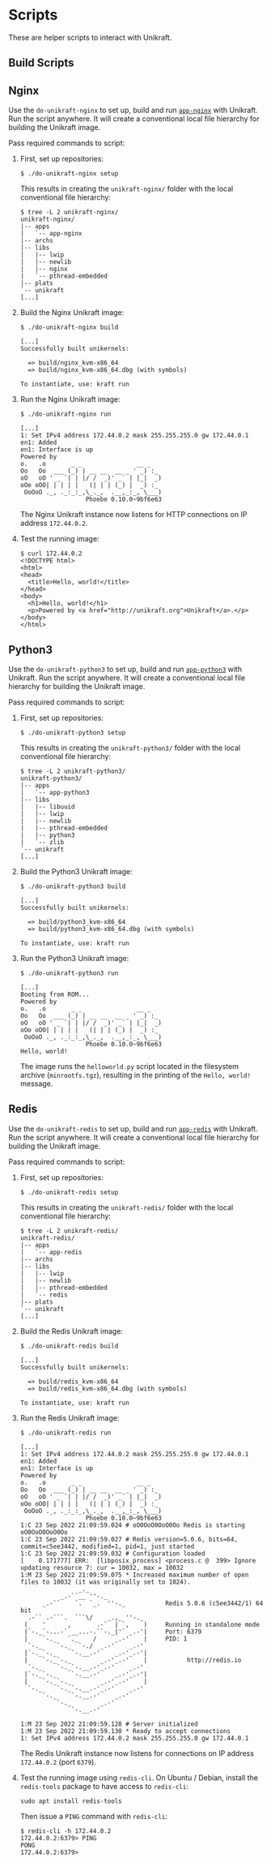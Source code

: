 # Scripts

These are helper scripts to interact with Unikraft.

## Build Scripts

## Nginx

Use the `do-unikraft-nginx` to set up, build and run [`app-nginx`](github.com/unikraft/app-nginx) with Unikraft.
Run the script anywhere.
It will create a conventional local file hierarchy for building the Unikraft image.

Pass required commands to script:

1. First, set up repositories:

   ```
   $ ./do-unikraft-nginx setup
   ```

   This results in creating the `unikraft-nginx/` folder with the local conventional file hierarchy:

   ```
   $ tree -L 2 unikraft-nginx/
   unikraft-nginx/
   |-- apps
   |   `-- app-nginx
   |-- archs
   |-- libs
   |   |-- lwip
   |   |-- newlib
   |   |-- nginx
   |   `-- pthread-embedded
   |-- plats
   `-- unikraft
   [...]
   ```

1. Build the Nginx Unikraft image:

   ```
   $ ./do-unikraft-nginx build

   [...]
   Successfully built unikernels:

     => build/nginx_kvm-x86_64
     => build/nginx_kvm-x86_64.dbg (with symbols)

   To instantiate, use: kraft run
   ```

1. Run the Nginx Unikraft image:

   ```
   $ ./do-unikraft-nginx run

   [...]
   1: Set IPv4 address 172.44.0.2 mask 255.255.255.0 gw 172.44.0.1
   en1: Added
   en1: Interface is up
   Powered by
   o.   .o       _ _               __ _
   Oo   Oo  ___ (_) | __ __  __ _ ' _) :_
   oO   oO ' _ `| | |/ /  _)' _` | |_|  _)
   oOo oOO| | | | |   (| | | (_) |  _) :_
    OoOoO ._, ._:_:_,\_._,  .__,_:_, \___)
                     Phoebe 0.10.0~9bf6e63
   ```

   The Nginx Unikraft instance now listens for HTTP connections on IP address `172.44.0.2`.

1. Test the running image:

   ```
   $ curl 172.44.0.2
   <!DOCTYPE html>
   <html>
   <head>
     <title>Hello, world!</title>
   </head>
   <body>
     <h1>Hello, world!</h1>
     <p>Powered by <a href="http://unikraft.org">Unikraft</a>.</p>
   </body>
   </html>
   ```

## Python3

Use the `do-unikraft-python3` to set up, build and run [`app-python3`](github.com/unikraft/app-python3) with Unikraft.
Run the script anywhere.
It will create a conventional local file hierarchy for building the Unikraft image.

Pass required commands to script:

1. First, set up repositories:

   ```
   $ ./do-unikraft-python3 setup
   ```

   This results in creating the `unikraft-python3/` folder with the local conventional file hierarchy:

   ```
   $ tree -L 2 unikraft-python3/
   unikraft-python3/
   |-- apps
   |   `-- app-python3
   |-- libs
   |   |-- libuuid
   |   |-- lwip
   |   |-- newlib
   |   |-- pthread-embedded
   |   |-- python3
   |   `-- zlib
   `-- unikraft
   [...]
   ```

1. Build the Python3 Unikraft image:

   ```
   $ ./do-unikraft-python3 build

   [...]
   Successfully built unikernels:

     => build/python3_kvm-x86_64
     => build/python3_kvm-x86_64.dbg (with symbols)

   To instantiate, use: kraft run
   ```

1. Run the Python3 Unikraft image:

   ```
   $ ./do-unikraft-python3 run

   [...]
   Booting from ROM...
   Powered by
   o.   .o       _ _               __ _
   Oo   Oo  ___ (_) | __ __  __ _ ' _) :_
   oO   oO ' _ `| | |/ /  _)' _` | |_|  _)
   oOo oOO| | | | |   (| | | (_) |  _) :_
    OoOoO ._, ._:_:_,\_._,  .__,_:_, \___)
                     Phoebe 0.10.0~9bf6e63
   Hello, world!
   ```

   The image runs the `helloworld.py` script located in the filesystem archive (`minrootfs.tgz`), resulting in the printing of the `Hello, world!` message.

## Redis

Use the `do-unikraft-redis` to set up, build and run [`app-redis`](github.com/unikraft/app-redis) with Unikraft.
Run the script anywhere.
It will create a conventional local file hierarchy for building the Unikraft image.

Pass required commands to script:

1. First, set up repositories:

   ```
   $ ./do-unikraft-redis setup
   ```

   This results in creating the `unikraft-redis/` folder with the local conventional file hierarchy:

   ```
   $ tree -L 2 unikraft-redis/
   unikraft-redis/
   |-- apps
   |   `-- app-redis
   |-- archs
   |-- libs
   |   |-- lwip
   |   |-- newlib
   |   |-- pthread-embedded
   |   `-- redis
   |-- plats
   `-- unikraft
   [...]
   ```

1. Build the Redis Unikraft image:

   ```
   $ ./do-unikraft-redis build

   [...]
   Successfully built unikernels:

     => build/redis_kvm-x86_64
     => build/redis_kvm-x86_64.dbg (with symbols)

   To instantiate, use: kraft run
   ```

1. Run the Redis Unikraft image:

   ```
   $ ./do-unikraft-redis run

   [...]
   1: Set IPv4 address 172.44.0.2 mask 255.255.255.0 gw 172.44.0.1
   en1: Added
   en1: Interface is up
   Powered by
   o.   .o       _ _               __ _
   Oo   Oo  ___ (_) | __ __  __ _ ' _) :_
   oO   oO ' _ `| | |/ /  _)' _` | |_|  _)
   oOo oOO| | | | |   (| | | (_) |  _) :_
    OoOoO ._, ._:_:_,\_._,  .__,_:_, \___)
                     Phoebe 0.10.0~9bf6e63
   1:C 23 Sep 2022 21:09:59.024 # oO0OoO0OoO0Oo Redis is starting oO0OoO0OoO0Oo
   1:C 23 Sep 2022 21:09:59.027 # Redis version=5.0.6, bits=64, commit=c5ee3442, modified=1, pid=1, just started
   1:C 23 Sep 2022 21:09:59.032 # Configuration loaded
   [    0.171777] ERR:  [libposix_process] <process.c @  399> Ignore updating resource 7: cur = 10032, max = 10032
   1:M 23 Sep 2022 21:09:59.075 * Increased maximum number of open files to 10032 (it was originally set to 1024).
                   _._
              _.-``__ ''-._
         _.-``    `.  `_.  ''-._           Redis 5.0.6 (c5ee3442/1) 64 bit
     .-`` .-```.  ```\/    _.,_ ''-._
    (    '      ,       .-`  | `,    )     Running in standalone mode
    |`-._`-...-` __...-.``-._|'` _.-'|     Port: 6379
    |    `-._   `._    /     _.-'    |     PID: 1
     `-._    `-._  `-./  _.-'    _.-'
    |`-._`-._    `-.__.-'    _.-'_.-'|
    |    `-._`-._        _.-'_.-'    |           http://redis.io
     `-._    `-._`-.__.-'_.-'    _.-'
    |`-._`-._    `-.__.-'    _.-'_.-'|
    |    `-._`-._        _.-'_.-'    |
     `-._    `-._`-.__.-'_.-'    _.-'
         `-._    `-.__.-'    _.-'
             `-._        _.-'
                 `-.__.-'

   1:M 23 Sep 2022 21:09:59.128 # Server initialized
   1:M 23 Sep 2022 21:09:59.130 * Ready to accept connections
   1: Set IPv4 address 172.44.0.2 mask 255.255.255.0 gw 172.44.0.1
   ```

   The Redis Unikraft instance now listens for connections on IP address `172.44.0.2` (port `6379`).

1. Test the running image using `redis-cli`.
   On Ubuntu / Debian, install the `redis-tools` package to have access to `redis-cli`:

   ```
   sudo apt install redis-tools
   ```

   Then issue a `PING` command with `redis-cli`:

   ```
   $ redis-cli -h 172.44.0.2
   172.44.0.2:6379> PING
   PONG
   172.44.0.2:6379>
   ```
